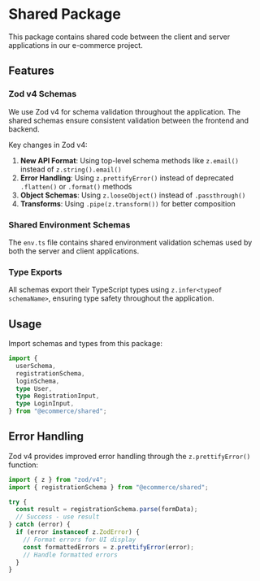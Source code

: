 # Shared Package

This package contains shared code between the client and server applications in our e-commerce project.

## Features

### Zod v4 Schemas

We use Zod v4 for schema validation throughout the application. The shared schemas ensure consistent validation between the frontend and backend.

Key changes in Zod v4:

1. **New API Format**: Using top-level schema methods like `z.email()` instead of `z.string().email()`
2. **Error Handling**: Using `z.prettifyError()` instead of deprecated `.flatten()` or `.format()` methods
3. **Object Schemas**: Using `z.looseObject()` instead of `.passthrough()`
4. **Transforms**: Using `.pipe(z.transform())` for better composition

### Shared Environment Schemas

The `env.ts` file contains shared environment validation schemas used by both the server and client applications.

### Type Exports

All schemas export their TypeScript types using `z.infer<typeof schemaName>`, ensuring type safety throughout the application.

## Usage

Import schemas and types from this package:

```ts
import {
  userSchema,
  registrationSchema,
  loginSchema,
  type User,
  type RegistrationInput,
  type LoginInput,
} from "@ecommerce/shared";
```

## Error Handling

Zod v4 provides improved error handling through the `z.prettifyError()` function:

```ts
import { z } from "zod/v4";
import { registrationSchema } from "@ecommerce/shared";

try {
  const result = registrationSchema.parse(formData);
  // Success - use result
} catch (error) {
  if (error instanceof z.ZodError) {
    // Format errors for UI display
    const formattedErrors = z.prettifyError(error);
    // Handle formatted errors
  }
}
```
